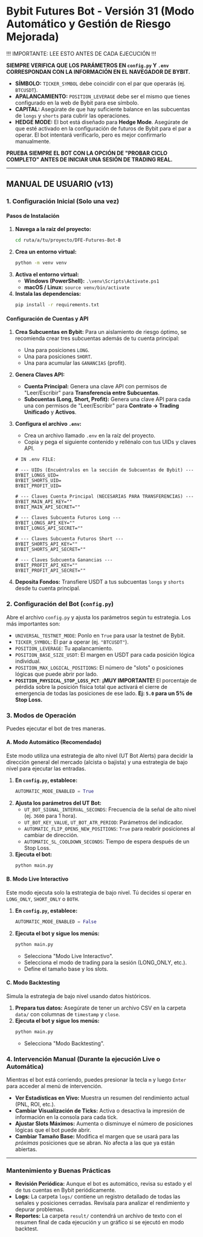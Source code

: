 # Bybit Futures Bot - Versión 31 (Modo Automático y Gestión de Riesgo Mejorada)

!!! IMPORTANTE: LEE ESTO ANTES DE CADA EJECUCIÓN !!!

**SIEMPRE VERIFICA QUE LOS PARÁMETROS EN `config.py` Y `.env` CORRESPONDAN CON LA INFORMACIÓN EN EL NAVEGADOR DE BYBIT.**

-   **SÍMBOLO:** `TICKER_SYMBOL` debe coincidir con el par que operarás (ej. `BTCUSDT`).
-   **APALANCAMIENTO:** `POSITION_LEVERAGE` debe ser el mismo que tienes configurado en la web de Bybit para ese símbolo.
-   **CAPITAL:** Asegúrate de que hay suficiente balance en las subcuentas de `longs` y `shorts` para cubrir las operaciones.
-   **HEDGE MODE:** El bot está diseñado para **Hedge Mode**. Asegúrate de que esté activado en la configuración de futuros de Bybit para el par a operar. El bot intentará verificarlo, pero es mejor confirmarlo manualmente.

**PRUEBA SIEMPRE EL BOT CON LA OPCIÓN DE "PROBAR CICLO COMPLETO" ANTES DE INICIAR UNA SESIÓN DE TRADING REAL.**

---

## MANUAL DE USUARIO (v13)

### 1. Configuración Inicial (Solo una vez)

#### Pasos de Instalación
1.  **Navega a la raíz del proyecto:**
    ```bash
    cd ruta/a/tu/proyecto/DFE-Futures-Bot-B
    ```
2.  **Crea un entorno virtual:**
    ```bash
    python -m venv venv
    ```
3.  **Activa el entorno virtual:**
    *   **Windows (PowerShell):** `.\venv\Scripts\Activate.ps1`
    *   **macOS / Linux:** `source venv/bin/activate`
4.  **Instala las dependencias:**
    ```bash
    pip install -r requirements.txt
    ```

#### Configuración de Cuentas y API
1.  **Crea Subcuentas en Bybit:** Para un aislamiento de riesgo óptimo, se recomienda crear tres subcuentas además de tu cuenta principal:
    *   Una para posiciones `LONG`.
    *   Una para posiciones `SHORT`.
    *   Una para acumular las `GANANCIAS` (profit).
2.  **Genera Claves API:**
    *   **Cuenta Principal:** Genera una clave API con permisos de "Leer/Escribir" para **Transferencia entre Subcuentas**.
    *   **Subcuentas (Long, Short, Profit):** Genera una clave API para cada una con permisos de "Leer/Escribir" para **Contrato -> Trading Unificado** y **Activos**.
3.  **Configura el archivo `.env`:**
    *   Crea un archivo llamado `.env` en la raíz del proyecto.
    *   Copia y pega el siguiente contenido y rellénalo con tus UIDs y claves API.

    ```dotenv
    # IN .env FILE:

    # --- UIDs (Encuéntralos en la sección de Subcuentas de Bybit) ---
    BYBIT_LONGS_UID=
    BYBIT_SHORTS_UID=
    BYBIT_PROFIT_UID=

    # --- Claves Cuenta Principal (NECESARIAS PARA TRANSFERENCIAS) ---
    BYBIT_MAIN_API_KEY=""
    BYBIT_MAIN_API_SECRET=""

    # --- Claves Subcuenta Futuros Long ---
    BYBIT_LONGS_API_KEY=""
    BYBIT_LONGS_API_SECRET=""

    # --- Claves Subcuenta Futuros Short ---
    BYBIT_SHORTS_API_KEY=""
    BYBIT_SHORTS_API_SECRET=""

    # --- Claves Subcuenta Ganancias ---
    BYBIT_PROFIT_API_KEY=""
    BYBIT_PROFIT_API_SECRET=""
    ```
4.  **Deposita Fondos:** Transfiere USDT a tus subcuentas `longs` y `shorts` desde tu cuenta principal.

### 2. Configuración del Bot (`config.py`)

Abre el archivo `config.py` y ajusta los parámetros según tu estrategia. Los más importantes son:

-   `UNIVERSAL_TESTNET_MODE`: Ponlo en `True` para usar la testnet de Bybit.
-   `TICKER_SYMBOL`: El par a operar (ej. `"BTCUSDT"`).
-   `POSITION_LEVERAGE`: Tu apalancamiento.
-   `POSITION_BASE_SIZE_USDT`: El margen en USDT para cada posición lógica individual.
-   `POSITION_MAX_LOGICAL_POSITIONS`: El número de "slots" o posiciones lógicas que puede abrir por lado.
-   **`POSITION_PHYSICAL_STOP_LOSS_PCT`**: **¡MUY IMPORTANTE!** El porcentaje de pérdida sobre la posición física total que activará el cierre de emergencia de todas las posiciones de ese lado. **Ej: `5.0` para un 5% de Stop Loss.**

### 3. Modos de Operación

Puedes ejecutar el bot de tres maneras.

#### A. Modo Automático (Recomendado)

Este modo utiliza una estrategia de alto nivel (UT Bot Alerts) para decidir la dirección general del mercado (alcista o bajista) y una estrategia de bajo nivel para ejecutar las entradas.

1.  **En `config.py`, establece:**
    ```python
    AUTOMATIC_MODE_ENABLED = True
    ```
2.  **Ajusta los parámetros del UT Bot:**
    *   `UT_BOT_SIGNAL_INTERVAL_SECONDS`: Frecuencia de la señal de alto nivel (ej. `3600` para 1 hora).
    *   `UT_BOT_KEY_VALUE`, `UT_BOT_ATR_PERIOD`: Parámetros del indicador.
    *   `AUTOMATIC_FLIP_OPENS_NEW_POSITIONS`: `True` para reabrir posiciones al cambiar de dirección.
    *   `AUTOMATIC_SL_COOLDOWN_SECONDS`: Tiempo de espera después de un Stop Loss.
3.  **Ejecuta el bot:**
    ```bash
    python main.py
    ```

#### B. Modo Live Interactivo

Este modo ejecuta solo la estrategia de bajo nivel. Tú decides si operar en `LONG_ONLY`, `SHORT_ONLY` o `BOTH`.

1.  **En `config.py`, establece:**
    ```python
    AUTOMATIC_MODE_ENABLED = False
    ```
2.  **Ejecuta el bot y sigue los menús:**
    ```bash
    python main.py
    ```
    *   Selecciona "Modo Live Interactivo".
    *   Selecciona el modo de trading para la sesión (LONG_ONLY, etc.).
    *   Define el tamaño base y los slots.

#### C. Modo Backtesting

Simula la estrategia de bajo nivel usando datos históricos.

1.  **Prepara tus datos:** Asegúrate de tener un archivo CSV en la carpeta `data/` con columnas de `timestamp` y `close`.
2.  **Ejecuta el bot y sigue los menús:**
    ```bash
    python main.py
    ```
    *   Selecciona "Modo Backtesting".

### 4. Intervención Manual (Durante la ejecución Live o Automática)

Mientras el bot está corriendo, puedes presionar la tecla `m` y luego `Enter` para acceder al menú de intervención.

-   **Ver Estadísticas en Vivo:** Muestra un resumen del rendimiento actual (PNL, ROI, etc.).
-   **Cambiar Visualización de Ticks:** Activa o desactiva la impresión de información en la consola para cada tick.
-   **Ajustar Slots Máximos:** Aumenta o disminuye el número de posiciones lógicas que el bot puede abrir.
-   **Cambiar Tamaño Base:** Modifica el margen que se usará para las *próximas* posiciones que se abran. No afecta a las que ya están abiertas.

---

### Mantenimiento y Buenas Prácticas

-   **Revisión Periódica:** Aunque el bot es automático, revisa su estado y el de tus cuentas en Bybit periódicamente.
-   **Logs:** La carpeta `logs/` contiene un registro detallado de todas las señales y posiciones cerradas. Revísala para analizar el rendimiento y depurar problemas.
-   **Reportes:** La carpeta `result/` contendrá un archivo de texto con el resumen final de cada ejecución y un gráfico si se ejecutó en modo backtest.